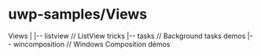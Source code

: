 # uwp-samples/Views

Views
|
|-- listview        // ListView tricks
|-- tasks           // Background tasks demos
|-- wincomposition  // Windows Composition démos
